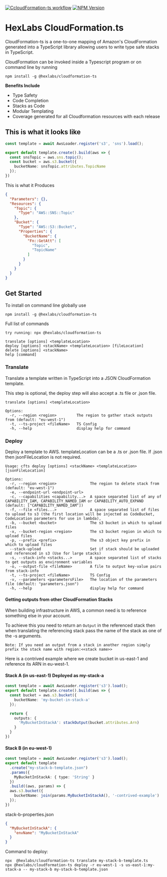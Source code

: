 [![CcloudFormation-ts workflow](https://github.com/hexlabsio/cloudformation-ts/actions/workflows/build.yml/badge.svg)](https://github.com/hexlabsio/cloudformation-ts/actions/workflows/build.yml)
[![NPM Version](https://badge.fury.io/js/%40hexlabs%2Fcloudformation-ts.svg)](https://badge.fury.io/js/%40hexlabs%2Fcloudformation-ts)

# HexLabs CloudFormation.ts

CloudFormation-ts is a one-to-one mapping of Amazon's CloudFormation generated into a TypeScript library allowing users to write type safe stacks in TypeScript.

CloudFormation can be invoked inside a Typescript program or on command line by running 

```
npm install -g @hexlabs/cloudformation-ts
```

**Benefits Include**

 * Type Safety
 * Code Completion
 * Stacks as Code
 * Modular Templating
 * Coverage generated for all Cloudformation resources with each release

## This is what it looks like

```typescript
const template = await AwsLoader.register('s3', 'sns').load();

export default template.create().build(aws => {
  const snsTopic = aws.sns.topic();
  const bucket = aws.s3.bucket({
    bucketName: snsTopic.attributes.TopicName
  });
})
```

This is what it Produces

```JSON
{
  "Parameters": {},
  "Resources": {
    "Topic": {
      "Type": "AWS::SNS::Topic"
    },
    "Bucket": {
      "Type": "AWS::S3::Bucket",
      "Properties": {
        "BucketName": {
          "Fn::GetAtt": [
            "Topic",
            "TopicName"
          ]
        }
      }
    }
  }
}
```

## Get Started
To install on command line globally use
```
npm install -g @hexlabs/cloudformation-ts
```

Full list of commands
```
try running: npx @hexlabs/cloudformation-ts
```

```
translate [options] <templateLocation>
deploy [options] <stackName> <templateLocation> [fileLocation]
delete [options] <stackName>
help [command]                                   
```

### Translate

Translate a template written in TypeScript into a JSON CloudFormation template.

This step is optional, the deploy step will also accept a .ts file or .json file.

```
translate [options] <templateLocation>

Options:
  -r, --region <region>         The region to gather stack outputs from (default: "eu-west-1")
  -t, --ts-project <fileName>   TS Config
  -h, --help                    display help for command
```

### Deploy

Deploy a template to AWS. templateLocation can be a .ts or .json file. If .json then jsonFileLocation is not required.

```
Usage: cfts deploy [options] <stackName> <templateLocation> [jsonFileLocation]

Options:
  -r, --region <region>               The region to delete stack from (default: "eu-west-1")
  -e, --endpoint-url <endpoint-url>
  -c, --capabilities <capability...>  A space separated list of any of CAPABILITY_IAM, CAPABILITY_NAMED_IAM or CAPABILITY_AUTO_EXPAND (default: ["CAPABILITY_NAMED_IAM"])
  -f, --file <files...>               A space separated list of files to upload to s3 (the first location will be injected as CodeBucket, CodeLocation parameters for use in lambda),
  -b, --bucket <bucket>               The s3 bucket in which to upload files
  -x, --bucket-region <region>        The s3 bucket region in which to upload files
  -p, --prefix <prefix>               The s3 object key prefix in which to upload files
  --stack-upload                      Set if stack should be uploaded and referenced in s3 (Use for large stacks)
  -s, --stack-info <stacks...>        A space separated list of stacks to get outputs as environment variables
  -o, --output-file <fileName>        A file to output key-value pairs from stack-info
  -t, --ts-project <fileName>         TS Config
  -v, --parameters <parametersFile>   The location of the parameters file (default: "parameters.json")
  -h, --help                          display help for command
```



#### Getting outputs from other CloudFormation Stacks

When building infrastructure in AWS, a common need is to reference something else in your account.

To achieve this you need to return an `Output` in the referenced stack then when translating the referencing stack pass the name of the stack as one of the -s arguments.

    Note: If you need an output from a stack in another region simply prefix the stack name with region:<<stack name>>

Here is a contrived example where we create bucket in us-east-1 and reference its ARN in eu-west-1.

#### Stack A (in us-east-1) Deployed as my-stack-a

```typescript
const template = await AwsLoader.register('s3').load();
export default template.create().build(aws => {
  const bucket = aws.s3.bucket({
    bucketName: 'my-bucket-in-stack-a'
  });

  return {
    outputs: {
      'MyBucketInStackA': stackOutput(bucket.attributes.Arn)
    }
  }
})
```

#### Stack B (in eu-west-1)

```typescript
const template = await AwsLoader.register('s3').load();
export default template
  .create("my-stack-b-template.json")
  .params({
    MyBucketInStackA: { type: 'String' }
  })
  .build((aws, params) => {
  aws.s3.bucket({
    bucketName: join(params.MyBucketInStackA(), '-contrived-example')
  });
})
```


stack-b-properties.json

```json
{
  "MyBucketInStackA": {
    "envName": "MyBucketInStackA"
  }
}
```

Command to deploy:

```shell
npx  @hexlabs/cloudformation-ts translate my-stack-b-template.ts
npx @hexlabs/cloudformation-ts deploy -r eu-west-1 -s us-east-1:my-stack-a -- my-stack-b my-stack-b-template.json
```
